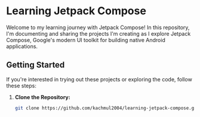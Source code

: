 # Learning Jetpack Compose

Welcome to my learning journey with Jetpack Compose! In this repository, I'm documenting and sharing the projects I'm creating as I explore Jetpack Compose, Google's modern UI toolkit for building native Android applications.

## Getting Started

If you're interested in trying out these projects or exploring the code, follow these steps:

1. **Clone the Repository:**
   ```bash
   git clone https://github.com/kachmul2004/learning-jetpack-compose.git
